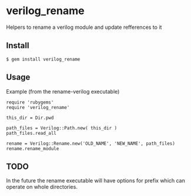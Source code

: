 verilog_rename
==============

Helpers to rename a verilog module and update refferences to it

Install
--

    $ gem install verilog_rename

Usage
--

Example (from the rename-verilog executable)

    require 'rubygems'
    require 'verilog_rename'

    this_dir = Dir.pwd
     
    path_files = Verilog::Path.new( this_dir )
    path_files.read_all

    rename = Verilog::Rename.new('OLD_NAME', 'NEW_NAME', path_files)
    rename.rename_module

TODO
----

In the future the rename executable will have options for prefix which can operate on whole directories.
